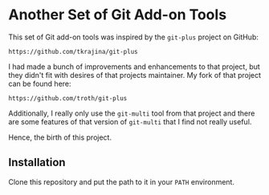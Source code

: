 Another Set of Git Add-on Tools
===============================

This set of Git add-on tools was inspired by the `git-plus` project on GitHub:

    https://github.com/tkrajina/git-plus

I had made a bunch of improvements and enhancements to that project, but they
didn't fit with desires of that projects maintainer. My fork of that project can
be found here:

    https://github.com/troth/git-plus

Additionally, I really only use the `git-multi` tool from that project and there
are some features of that version of `git-multi` that I find not really useful.

Hence, the birth of this project.

Installation
------------

Clone this repository and put the path to it in your `PATH` environment.
